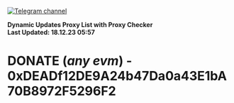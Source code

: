 [![Telegram channel](https://img.shields.io/endpoint?url=https://runkit.io/damiankrawczyk/telegram-badge/branches/master?url=https://t.me/n4z4v0d)](https://t.me/n4z4v0d) 

**Dynamic Updates Proxy List with Proxy Checker**  
**Last Updated: 18.12.23 05:57**

# DONATE (_any evm_) - 0xDEADf12DE9A24b47Da0a43E1bA70B8972F5296F2

